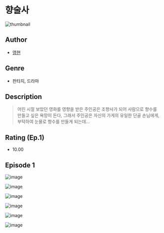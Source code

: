 # 향술사
![thumbnail](https://image-comic.pstatic.net/user_contents_data/challenge_comic/2023/05/24/357855/upload_7076340504513228898_480x623.jpeg)

## Author
- [영현](https://comic.naver.com/artistTitle?id=357855)

## Genre
- 판타지, 드라마

## Description
> 어린 시절 보았던 영화를 영향을 받은 주인공은 조향사가 되어 사람으로 향수를 만들고 싶은 욕망이 든다, 그래서 주인공은 자신의 가게의 유일한 단골 손님에게, 부탁하여 눈물로 향수를 만들게 되는데...


## Rating (Ep.1)
- 10.00

## Episode 1
![image](https://image-comic.pstatic.net/user_contents_data/challenge_comic/2023/05/24/357855/upload_3847259785631380017.jpeg)

![image](https://image-comic.pstatic.net/user_contents_data/challenge_comic/2023/05/24/357855/upload_3702579444384804919.jpeg)

![image](https://image-comic.pstatic.net/user_contents_data/challenge_comic/2023/05/24/357855/upload_3546929087303148084.jpeg)

![image](https://image-comic.pstatic.net/user_contents_data/challenge_comic/2023/05/24/357855/upload_4063717130937721443.jpeg)

![image](https://image-comic.pstatic.net/user_contents_data/challenge_comic/2023/05/24/357855/upload_7089058757425389872.jpeg)

![image](https://image-comic.pstatic.net/user_contents_data/challenge_comic/2023/05/24/357855/upload_3774634620255155506.jpeg)
